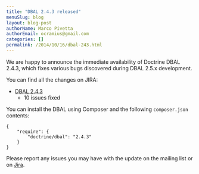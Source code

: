```yaml
---
title: "DBAL 2.4.3 released"
menuSlug: blog
layout: blog-post
authorName: Marco Pivetta
authorEmail: ocramius@gmail.com
categories: []
permalink: /2014/10/16/dbal-243.html
---
```

We are happy to announce the immediate availability of Doctrine DBAL
2.4.3, which fixes various bugs discovered during DBAL 2.5.x
development.

You can find all the changes on JIRA:

-   [DBAL
    2.4.3](http://www.doctrine-project.org/jira/browse/DBAL/fixforversion/10622)
    - 10 issues fixed

You can install the DBAL using Composer and the following
`composer.json` contents:

~~~~ {.sourceCode .json}
{
    "require": {
        "doctrine/dbal": "2.4.3"
    }
}
~~~~

Please report any issues you may have with the update on the mailing
list or on [Jira](http://www.doctrine-project.org/jira).
